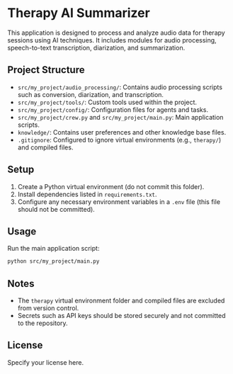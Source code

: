 # Therapy AI Summarizer

This application is designed to process and analyze audio data for therapy sessions using AI techniques. It includes modules for audio processing, speech-to-text transcription, diarization, and summarization.

## Project Structure

- `src/my_project/audio_processing/`: Contains audio processing scripts such as conversion, diarization, and transcription.
- `src/my_project/tools/`: Custom tools used within the project.
- `src/my_project/config/`: Configuration files for agents and tasks.
- `src/my_project/crew.py` and `src/my_project/main.py`: Main application scripts.
- `knowledge/`: Contains user preferences and other knowledge base files.
- `.gitignore`: Configured to ignore virtual environments (e.g., `therapy/`) and compiled files.

## Setup

1. Create a Python virtual environment (do not commit this folder).
2. Install dependencies listed in `requirements.txt`.
3. Configure any necessary environment variables in a `.env` file (this file should not be committed).

## Usage

Run the main application script:

```bash
python src/my_project/main.py
```

## Notes

- The `therapy` virtual environment folder and compiled files are excluded from version control.
- Secrets such as API keys should be stored securely and not committed to the repository.

## License

Specify your license here.
